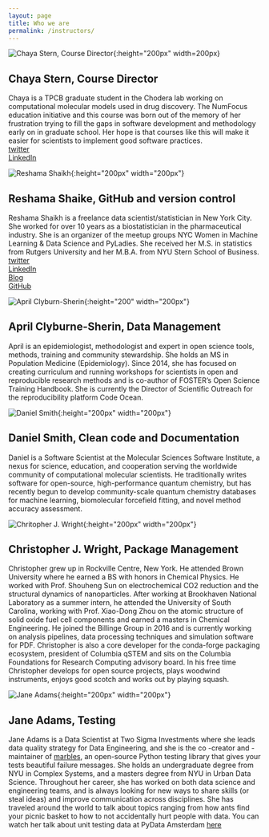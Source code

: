 ```yaml
---
layout: page
title: Who we are
permalink: /instructors/
---
```


![Chaya Stern, Course Director](../img/cs.jpg){:height="200px" width=200px}
## Chaya Stern, Course Director
Chaya is a TPCB graduate student in the Chodera lab working on computational 
molecular models used in drug discovery. The NumFocus education initiative and 
this course was born out of the memory of her frustration trying to fill the
gaps in software development and methodology early on in graduate school. 
Her hope is that courses like this will make it easier for scientists 
to implement good software practices.   
[twitter](https://twitter.com/SternChaya)  
[LinkedIn](https://www.linkedin.com/in/chaya-stern/)

![Reshama Shaikh](../img/rs.png){:height="200px" width="200px"}
## Reshama Shaike, GitHub and version control
Reshama Shaikh is a freelance data scientist/statistician in New York City.
She worked for over 10 years as a biostatistician in the pharmaceutical industry. 
She is an organizer of the meetup groups NYC Women in Machine Learning & Data Science and PyLadies.
She received her M.S. in statistics from Rutgers University and her M.B.A. 
from NYU Stern School of Business.  
[twitter](https://twitter.com/reshamas)  
[LinkedIn](https://www.linkedin.com/in/reshamas/)  
[Blog](https://reshamas.github.io)  
[GitHub](https://github.com/reshamas)  

![April Clyburn-Sherin](../img/acs.png){:height="200" width="200px"}
## April Clyburne-Sherin, Data Management
April is an epidemiologist, methodologist and expert in open science tools, 
methods, training and community stewardship. She holds an MS in Population Medicine 
(Epidemiology). Since 2014, she has focused on creating curriculum and running 
workshops for scientists in open and reproducible research methods and is co-author 
of FOSTER’s Open Science Training Handbook. She is currently the Director of 
Scientific Outreach for the reproducibility platform Code Ocean.  

![Daniel Smith](../img/ds.png){:height="200px" width="200px"}
## Daniel Smith, Clean code and Documentation
Daniel is a Software Scientist at the Molecular Sciences Software Institute, 
a nexus for science, education, and cooperation serving the worldwide community 
of computational molecular scientists. He traditionally writes software for 
open-source, high-performance quantum chemistry, but has recently begun to 
develop community-scale quantum chemistry databases for machine learning, 
biomolecular forcefield fitting, and novel method accuracy assessment.

![Chritopher J. Wright](../img/cj.png){:height="200px" width="200px"}
## Christopher J. Wright, Package Management
Christopher grew up in Rockville Centre, New York. He attended Brown 
University where he earned a BS with honors in Chemical Physics. He worked 
with Prof. Shouheng Sun on electrochemical CO2 reduction and the structural 
dynamics of nanoparticles. After working at Brookhaven National Laboratory 
as a summer intern, he attended the University of South Carolina, working 
with Prof. Xiao-Dong Zhou on the atomic structure of solid oxide fuel cell 
components and earned a masters in Chemical Engineering. He joined the Billinge
Group in 2016 and is currently working on analysis pipelines, data processing 
techniques and simulation software for PDF. Christopher is also a core developer 
for the conda-forge packaging ecosystem, president of Columbia qSTEM and sits on 
the Columbia Foundations for Research Computing advisory board. In his free time 
Christopher develops for open source projects, plays woodwind instruments, enjoys 
good scotch and works out by playing squash.


![Jane Adams](../img/ja.png){:height="200px" width="200px"}
## Jane Adams, Testing
Jane Adams is a Data Scientist at Two Sigma Investments where she leads 
data quality strategy for Data Engineering, and she is the co -creator 
and -maintainer of [marbles](https://github.com/twosigma/marbles), an open-source Python testing library that 
gives your tests beautiful failure messages. She holds an undergraduate 
degree from NYU in Complex Systems, and a masters degree from NYU in 
Urban Data Science. Throughout her career, she has worked on both data 
science and engineering teams, and is always looking for new ways to 
share skills (or steal ideas) and improve communication across disciplines. 
She has traveled around the world to talk about topics ranging from how 
ants find your picnic basket to how to not accidentally hurt people with 
data. You can watch her talk about unit testing data at PyData Amsterdam [here](https://www.youtube.com/watch?v=enlNiRSt9nk)


